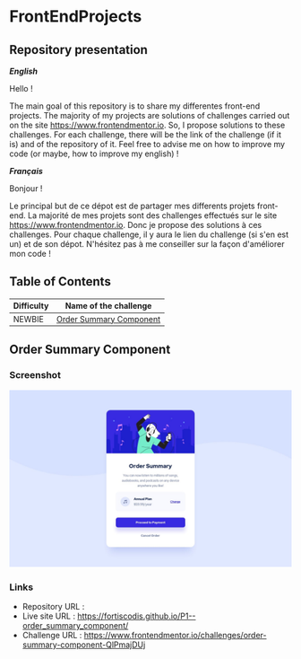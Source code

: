 # FrontEndProjects
## Repository presentation
***English***

Hello !

The main goal of this repository is to share my differentes front-end projects. 
The majority of my projects are solutions of challenges carried out on the site <https://www.frontendmentor.io>.
So, I propose solutions to these challenges.
For each challenge, there will be the link of the challenge (if it is) and of the repository of it.
Feel free to advise me on how to improve my code (or maybe, how to improve my english) !


***Français***

Bonjour !

Le principal but de ce dépot est de partager mes differents projets front-end.
La majorité de mes projets sont des challenges effectués sur le site <https://www.frontendmentor.io>.
Donc je propose des solutions à ces challenges.
Pour chaque challenge, il y aura le lien du challenge (si s'en est un) et de son dépot.
N'hésitez pas à me conseiller sur la façon d'améliorer mon code !

## Table of Contents

| Difficulty | Name of the challenge                                                |
| ---------- | --------------------------------------------------------------------- |
| NEWBIE     | [Order Summary Component](#order-summary-component)                   |

## Order Summary Component

### Screenshot

![screenshot](./screenshots/order_summary_component.jpg)

### Links

- Repository URL : 
- Live site URL : <https://fortiscodis.github.io/P1--order_summary_component/>
- Challenge URL : <https://www.frontendmentor.io/challenges/order-summary-component-QlPmajDUj> 

